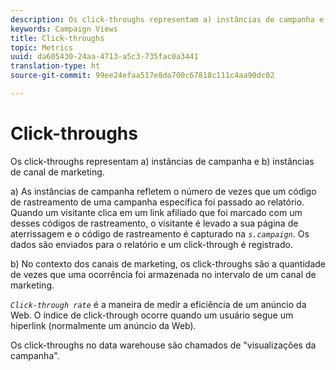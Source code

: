 ```yaml
---
description: Os click-throughs representam a) instâncias de campanha e b) instâncias de canal de marketing.
keywords: Campaign Views
title: Click-throughs
topic: Metrics
uuid: da605430-24aa-4713-a5c3-735fac0a3441
translation-type: ht
source-git-commit: 99ee24efaa517e8da700c67818c111c4aa90dc02

---
```



# Click-throughs

Os click-throughs representam a) instâncias de campanha e b) instâncias de canal de marketing.

a) As instâncias de campanha refletem o número de vezes que um código de rastreamento de uma campanha específica foi passado ao relatório. Quando um visitante clica em um link afiliado que foi marcado com um desses códigos de rastreamento, o visitante é levado a sua página de aterrissagem e o código de rastreamento é capturado na *`s.campaign`*. Os dados são enviados para o relatório e um click-through é registrado.

b) No contexto dos canais de marketing, os click-throughs são a quantidade de vezes que uma ocorrência foi armazenada no intervalo de um canal de marketing.

*`Click-through rate`* é a maneira de medir a eficiência de um anúncio da Web. O índice de click-through ocorre quando um usuário segue um hiperlink (normalmente um anúncio da Web).

Os click-throughs no data warehouse são chamados de &quot;visualizações da campanha&quot;.
